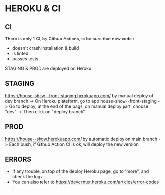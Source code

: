 # HEROKU & CI

## CI

There is only 1 CI, by Github Actions, to be sure that new code :

- doesn't crash installation & build
- is linted
- passes tests

STAGING & PROD are deployed on Heroku

## STAGING

https://house-show--front-staging.herokuapp.com/
by manual deploy of dev branch
-> On Heroku plateform, go to app house-show--front-staging
-> Go to deploy, at the end of the page, on manual deploy part, choose "dev"
-> Then click on "deploy branch".

## PROD

https://house--show.herokuapp.com/
by automatic deploy on main branch
-> Each push, if Github Action CI is ok, will deploy the new version

## ERRORS

- If any trouble, on top of the deploy Heroku page, go to "more", and check the logs ;
- You can also refer to https://devcenter.heroku.com/articles/error-codes ;
